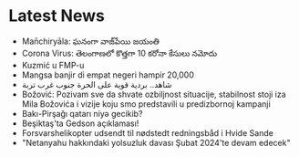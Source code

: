 # Latest News
-  Man̄chiryāla: ఘనంగా వాజ్‌పేయి జయంతి
-  Corona Virus: తెలంగాణలో కొత్తగా 10 కరోనా కేసులు నమోదు
-  Kuzmić u FMP-u
-  Mangsa banjir di empat negeri hampir 20,000
-  شاهد.. بردية قوية على الحرة جنوب غرب تربة
-  Božović: Pozivam sve da shvate ozbiljnost situacije, stabilnost stoji iza Mila Božovića i vizije koju smo predstavili u predizbornoj kampanji
-  Bakı-Pirşağı qatarı niyə gecikib?
-  Beşiktaş'ta Gedson açıklaması!
-  Forsvarshelikopter udsendt til nødstedt redningsbåd i Hvide Sande
-  "Netanyahu hakkındaki yolsuzluk davası Şubat 2024'te devam edecek"
